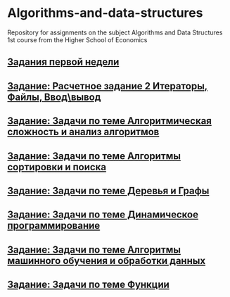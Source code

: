 # Algorithms-and-data-structures
Repository for assignments on the subject Algorithms and Data Structures 1st course from the Higher School of Economics
## [Задания первой недели](https://github.com/tmokkuss/Algorithms-and-data-structures/tree/main/Tasks_1)
## [Задание: Расчетное задание 2 Итераторы, Файлы, Ввод\вывод](https://github.com/tmokkuss/Algorithms-and-data-structures/tree/main/Tasks_2)
## [Задание: Задачи по теме Алгоритмическая сложность и анализ алгоритмов](https://github.com/tmokkuss/Algorithms-and-data-structures/tree/main/Tasks_3)
## [Задание: Задачи по теме Алгоритмы сортировки и поиска](https://github.com/tmokkuss/Algorithms-and-data-structures/tree/main/Sorted_algo)
## [Задание: Задачи по теме Деревья и Графы](https://github.com/tmokkuss/Algorithms-and-data-structures/tree/main/DFS)
## [Задание: Задачи по теме Динамическое программирование](https://github.com/tmokkuss/Algorithms-and-data-structures/tree/main/Dynamic)
## [Задание: Задачи по теме Алгоритмы машинного обучения и обработки данных](https://github.com/tmokkuss/Algorithms-and-data-structures/tree/main/ML)
## [Задание: Задачи по теме Функции](https://github.com/tmokkuss/Algorithms-and-data-structures/tree/main/Functions)
